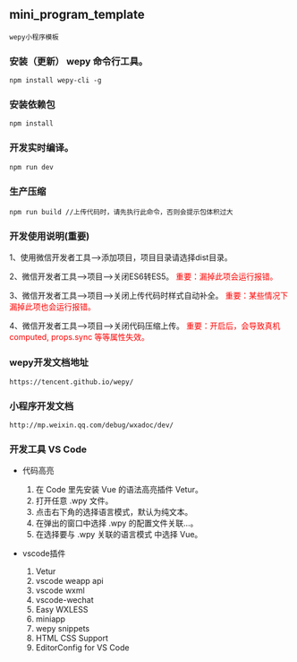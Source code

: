 
## mini_program_template

	wepy小程序模板

### 安装（更新） wepy 命令行工具。
	npm install wepy-cli -g

### 安装依赖包
	npm install

### 开发实时编译。
	npm run dev

### 生产压缩
	npm run build //上传代码时，请先执行此命令，否则会提示包体积过大


### 开发使用说明(重要)

1、使用微信开发者工具-->添加项目，项目目录请选择dist目录。

2、微信开发者工具-->项目-->关闭ES6转ES5。 <font color=red>重要：漏掉此项会运行报错。</font>

3、微信开发者工具-->项目-->关闭上传代码时样式自动补全。  <font color=red>重要：某些情况下漏掉此项也会运行报错。</font>

4、微信开发者工具-->项目-->关闭代码压缩上传。  <font color=red>重要：开启后，会导致真机computed, props.sync 等等属性失效。</font>


### wepy开发文档地址
	https://tencent.github.io/wepy/

### 小程序开发文档
	http://mp.weixin.qq.com/debug/wxadoc/dev/


### 开发工具 VS Code

- 代码高亮

	1. 在 Code 里先安装 Vue 的语法高亮插件 Vetur。
	2. 打开任意 .wpy 文件。
	3. 点击右下角的选择语言模式，默认为纯文本。
	4. 在弹出的窗口中选择 .wpy 的配置文件关联...。
	5. 在选择要与 .wpy 关联的语言模式 中选择 Vue。

- vscode插件

	1. Vetur
	2. vscode weapp api
	3. vscode wxml
	4. vscode-wechat
	5. Easy WXLESS
	6. miniapp
	7. wepy snippets
	8. HTML CSS Support
	9. EditorConfig for VS Code

